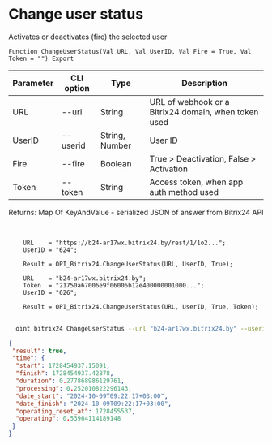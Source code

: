 ﻿---
sidebar_position: 5
---

# Change user status
 Activates or deactivates (fire) the selected user



`Function ChangeUserStatus(Val URL, Val UserID, Val Fire = True, Val Token = "") Export`

  | Parameter | CLI option | Type | Description |
  |-|-|-|-|
  | URL | --url | String | URL of webhook or a Bitrix24 domain, when token used |
  | UserID | --userid | String, Number | User ID |
  | Fire | --fire | Boolean | True > Deactivation, False > Activation |
  | Token | --token | String | Access token, when app auth method used |

  
  Returns:  Map Of KeyAndValue - serialized JSON of answer from Bitrix24 API

<br/>




```bsl title="Code example"
    URL    = "https://b24-ar17wx.bitrix24.by/rest/1/1o2...";
    UserID = "624";

    Result = OPI_Bitrix24.ChangeUserStatus(URL, UserID, True);

    URL    = "b24-ar17wx.bitrix24.by";
    Token  = "21750a67006e9f06006b12e400000001000...";
    UserID = "626";

    Result = OPI_Bitrix24.ChangeUserStatus(URL, UserID, True, Token);
```



```sh title="CLI command example"
    
  oint bitrix24 ChangeUserStatus --url "b24-ar17wx.bitrix24.by" --userid "80" --fire %fire% --token "fe3fa966006e9f06006b12e400000001000..."

```

```json title="Result"
{
 "result": true,
 "time": {
  "start": 1728454937.15091,
  "finish": 1728454937.42878,
  "duration": 0.277868986129761,
  "processing": 0.252010822296143,
  "date_start": "2024-10-09T09:22:17+03:00",
  "date_finish": "2024-10-09T09:22:17+03:00",
  "operating_reset_at": 1728455537,
  "operating": 0.53964114189148
 }
}
```
